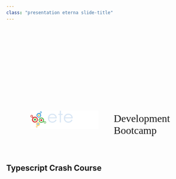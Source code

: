 ```yaml
---
class: "presentation eterna slide-title"
---
```


<div style="display: flex; margin: 200px 100px 0 100px; align-items: center; justify-content: center;">
    <img src="/assets/logo_eterna.png" style="width: 60%; object-fit: contain; margin-top: -25px;">
    <div style="border-left:1px solid white; margin-left: 20px; height: 150px;"></div>
    <h1 style="margin: 0 0 0 20px; padding: 0px; text-align: left; color: var(--yellow); font-family: Bahnschrift; font-weight: 100;">
        Development Bootcamp
    </h1>
</div>

## Typescript Crash Course